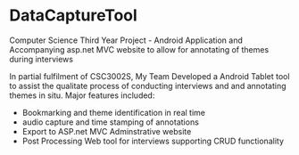 # DataCaptureTool
Computer Science Third Year Project - Android Application and Accompanying asp.net MVC website to allow for annotating of themes during interviews

In partial fulfilment of CSC3002S, My Team Developed a Android Tablet tool to assist the qualitate process
of conducting interviews and and annotating themes in situ. Major features included:
- Bookmarking and theme identification in real time
- audio capture and time stamping of annotations
- Export to ASP.net MVC Adminstrative website
- Post Processing Web tool for interviews supporting CRUD functionality
